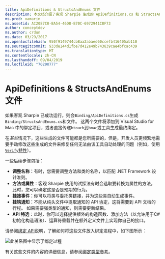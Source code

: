 ```yaml
---
title: ApiDefinitions & StructsAndEnums 文件
description: 本文档介绍了客观 Sharpie 生成的 ApiDefinitions.cs 和 StructsAndEnums.cs 文件。 然后，这些文件将用于访问中C#的目标 C 代码。
ms.prod: xamarin
ms.assetid: AC2087C0-BA54-46D8-B70C-6972941C8F73
author: conceptdev
ms.author: crdun
ms.date: 03/29/2017
ms.openlocfilehash: 950f9149744cb8aa2abaed60ccefb416405ab110
ms.sourcegitcommit: 933de144d1fbe7d412e49b743839cae4bfcac439
ms.translationtype: MT
ms.contentlocale: zh-CN
ms.lasthandoff: 09/04/2019
ms.locfileid: "70290777"
---
```

# <a name="apidefinitions--structsandenums-files"></a>ApiDefinitions & StructsAndEnums 文件

如果客观 Sharpie 已成功运行，则会`Binding/ApiDefinitions.cs`生成`Binding/StructsAndEnums.cs`和文件。
这两个文件将添加到 Visual Studio for Mac 中的绑定项目，或者直接传递`btouch`到`bmac`或工具生成最终绑定。

在*某些*情况下，这些生成的文件可能都是您所需要的，但是，开发人员更频繁地需要手动修改这些生成的文件来修复任何无法由该工具自动处理的问题（例如，使用[ `Verify`特性](~/cross-platform/macios/binding/objective-sharpie/platform/verify.md)）。

一些后续步骤包括：

- **调整名称**：有时，您需要调整方法和类的名称，以匹配 .NET Framework 设计准则。
- **方法或属性**：客观 Sharpie 使用的试探法有时会选取要转换为属性的方法。 此时，您可以确定这是否是预期的行为。
- **挂接事件**：你可以将类与委托类链接，并为这些类自动生成事件。
- **挂钩通知**：不能从纯头文件中提取通知的 API 协定，这将需要到 API 文档的行程。 如果需要强类型的通知，则需要更新结果。
- **API 特选**：此时，你可以选择提供额外的构造函数、添加方法（以允许用于C#初始化构造语法）、运算符重载并在额外定义文件上实现你自己的接口。

请参阅[绑定 API](~/cross-platform/macios/binding/objective-c-libraries.md)说明，了解如何将这些文件放入绑定进程中，如下图所示：

![](apidefinitions-structsandenums-images/binding-flowchart.png "此关系图中显示了绑定过程")

有关这些文件的内容的详细信息，请参阅[绑定类型参考](~/cross-platform/macios/binding/binding-types-reference.md)。


